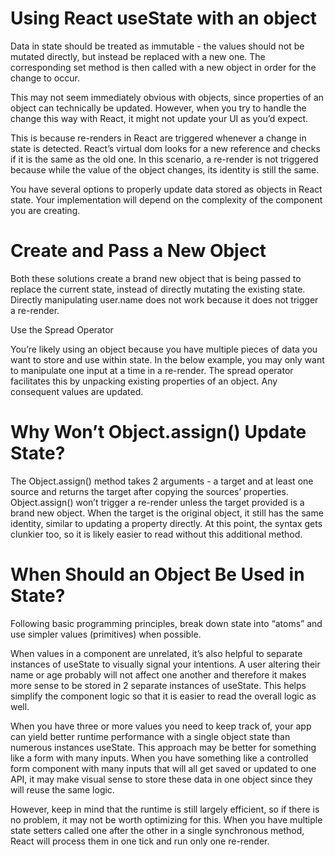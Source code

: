#                                             Using React useState with an object

Data in state should be treated as immutable - the values should not be mutated directly, but instead be replaced with a new one. The corresponding set method is then called with a new object in order for the change to occur.

This may not seem immediately obvious with objects, since properties of an object can technically be updated. However, when you try to handle the change this way with React, it might not update your UI as you’d expect.

This is because re-renders in React are triggered whenever a change in state is detected. React’s virtual dom looks for a new reference and checks if it is the same as the old one. In this scenario, a re-render is not triggered because while the value of the object changes, its identity is still the same.

You have several options to properly update data stored as objects in React state. Your implementation will depend on the complexity of the component you are creating.

# Create and Pass a New Object

Both these solutions create a brand new object that is being passed to replace the current state, instead of directly mutating the existing state. Directly manipulating user.name does not work because it does not trigger a re-render.

Use the Spread Operator

You’re likely using an object because you have multiple pieces of data you want to store and use within state. In the below example, you may only want to manipulate one input at a time in a re-render. The spread operator facilitates this by unpacking existing properties of an object. Any consequent values are updated.


# Why Won’t Object.assign() Update State?

The Object.assign() method takes 2 arguments - a target and at least one source and returns the target after copying the sources’ properties. Object.assign() won’t trigger a re-render unless the target provided is a brand new object. When the target is the original object, it still has the same identity, similar to updating a property directly. At this point, the syntax gets clunkier too, so it is likely easier to read without this additional method.


# When Should an Object Be Used in State?

Following basic programming principles, break down state into “atoms” and use simpler values (primitives) when possible.

When values in a component are unrelated, it’s also helpful to separate instances of useState to visually signal your intentions. A user altering their name or age probably will not affect one another and therefore it makes more sense to be stored in 2 separate instances of useState. This helps simplify the component logic so that it is easier to read the overall logic as well. 

When you have three or more values you need to keep track of, your app can yield better runtime performance with a single object state than numerous instances useState. This approach may be better for something like a form with many inputs. When you have something like a controlled form component with many inputs that will all get saved or updated to one API, it may make visual sense to store these data in one object since they will reuse the same logic.

However, keep in mind that the runtime is still largely efficient, so if there is no problem, it may not be worth optimizing for this. When you have multiple state setters called one after the other in a single synchronous method, React will process them in one tick and run only one re-render.
